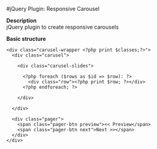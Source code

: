 #jQuery Plugin: Responsive Carousel

**Description**  
jQuery plugin to create responsive carousels  

**Basic structure**
  
    <div class="carusel-wrapper <?php print $classes;?>">
      <div class="carusel">

        <div class="carusel-slides">

          <?php foreach ($rows as $id => $row): ?>
            <div class="row"><?php print $row; ?></div>
          <?php endforeach; ?>

        </div>

      </div>

      <div class="pager">
        <span class="pager-btn preview"><< Preview</span>
        <span class="pager-btn next">Next >></span>
      </div>
    </div>